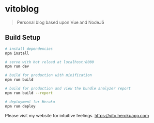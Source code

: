 # vitoblog

> Personal blog based upon Vue and NodeJS

## Build Setup

``` bash
# install dependencies
npm install

# serve with hot reload at localhost:8080
npm run dev

# build for production with minification
npm run build

# build for production and view the bundle analyzer report
npm run build --report

# deployment for Heroku
npm run deploy
```

Please visit my website for intuitive feelings.
https://vito.herokuapp.com

